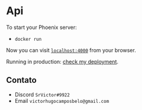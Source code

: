 # Api

To start your Phoenix server:
  * `docker run` 

Now you can visit [`localhost:4000`](http://localhost:4000) from your browser.

Running in production: [check my deployment](https://vast-escarpment-34511.herokuapp.com/api/graphiql).

## Contato

  * Discord `SrVictor#9922` 
  * Email  `victorhugocamposbelo@gmail.com`
